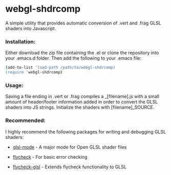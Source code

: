 # webgl-shdrcomp

A simple utility that provides automatic conversion of .vert and  .frag GLSL shaders into Javascript.

### Installation:

Either download the zip file containing the .el or clone the repository into your .emacs.d folder. 
Then add the following to your .emacs file: 

```sh
(add-to-list 'load-path /path/to/webgl-shdrcomp)
(require 'webgl-shdrcomp)
```

### Usage:

Saving a file ending in .vert or .frag compiles a _[filename].js with a small amount of header/footer information added in order to convert the GLSL shaders into JS strings. Initialize the shaders with [filename]_SOURCE. 

### Recommended:
I highly recommend the following packages for writing and debugging GLSL shaders:
* [glsl-mode] - A major mode for Open GLSL shader files
* [flycheck] - For basic error checking
* [flycheck-glsl] - Extends flycheck functionality to GLSL

   [flycheck]: <https://github.com/flycheck/flycheck>
   [flycheck-glsl]: <https://github.com/Kaali/flycheck-glsl>
   [glsl-mode]: <https://github.com/jimhourihan/glsl-mode>
   
